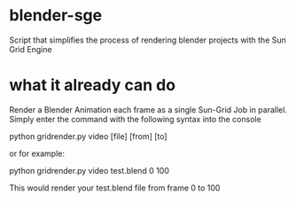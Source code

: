 # blender-sge
Script that simplifies the process of rendering blender projects with the Sun Grid Engine

# what it already can do
Render a Blender Animation each frame as a single Sun-Grid Job in parallel. Simply enter the command with the following syntax into the console 
   
   python gridrender.py video [file] [from] [to]
  
or for example:
   
   python gridrender.py video test.blend 0 100
   
This would render your test.blend file from frame 0 to 100
